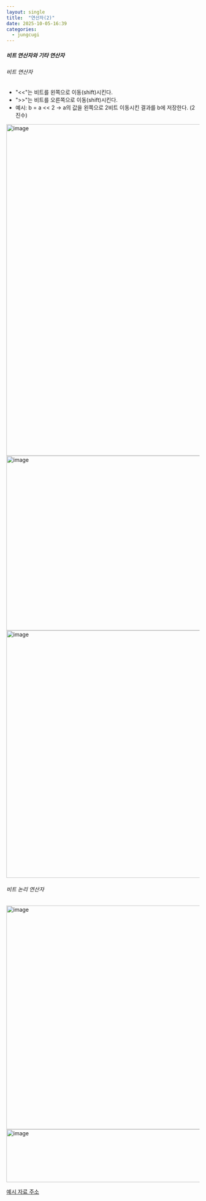 ```yaml
---
layout: single
title:  "연산자(2)"
date: 2025-10-05-16:39 
categories:
  - jungcugi
---
```


##### 비트 연산자와 기타 연산자

###### 비트 연산자

- "<<"는 비트를 왼쪽으로 이동(shift)시킨다.
- ">>"는 비트를 오른쪽으로 이동(shift)시킨다.
- 예시: b = a << 2 -> a의 값을 왼쪽으로 2비트 이동시킨 결과를 b에 저장한다. (2진수)

<img width="1801" height="864" alt="image" src="https://github.com/user-attachments/assets/d8af8ad4-1ce9-400b-b5f5-49fcadf85415" />  

<img width="1241" height="455" alt="image" src="https://github.com/user-attachments/assets/fbdbac31-391f-43db-87d9-f83402a52c90" />  

<img width="1684" height="645" alt="image" src="https://github.com/user-attachments/assets/eaf7007d-43ff-4739-b0f4-70cbfc82a319" />  

###### 비트 논리 연산자

<img width="994" height="583" alt="image" src="https://github.com/user-attachments/assets/052c106b-a2d5-4b28-8a77-212a847ba26c" />


<img width="522" height="138" alt="image" src="https://github.com/user-attachments/assets/2730e525-1d31-4e54-8599-79eb2a1b71e8" />  

[예시 자료 주소](https://ndb796.tistory.com/4)  

